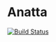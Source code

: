 # Anatta

[![Build Status](https://github.com/NiallPalfreyman/Anatta.jl/actions/workflows/CI.yml/badge.svg?branch=master)](https://github.com/NiallPalfreyman/Anatta.jl/actions/workflows/CI.yml?query=branch%3Amaster)

